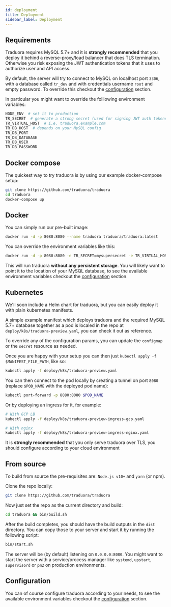 ```yaml
---
id: deployment
title: Deployment
sidebar_label: Deployment
---
```


## Requirements

Traduora requires MySQL 5.7+ and it is **strongly recommended** that you deploy it behind a reverse-proxy/load balancer that does TLS termination. Otherwise you risk exposing the JWT authentication tokens that it uses to authorize user and API access.

By default, the server will try to connect to MySQL on localhost port `3306`, with a database called `tr_dev` and with credentials username `root` and empty password. To override this checkout the [configuration](configuration.md) section.

In particular you might want to override the folllowing environment variables:

```sh
NODE_ENV  # set it to production
TR_SECRET  # generate a strong secret (used for signing JWT auth tokens)
TR_VIRTUAL_HOST  # i.e. traduora.example.com
TR_DB_HOST  # depends on your MySQL config
TR_DB_PORT
TR_DB_DATABASE
TR_DB_USER
TR_DB_PASSWORD
```


## Docker compose

The quickest way to try traduora is by using our example docker-compose setup:

```sh
git clone https://github.com/traduora/traduora
cd traduora
docker-compose up
```


## Docker

You can simply run our pre-built image:

```sh
docker run -d -p 8080:8080 --name traduora traduora/traduora:latest
```

You can override the environment variables like this:

```sh
docker run -d -p 8080:8080 -e TR_SECRET=mysupersecret -e TR_VIRTUAL_HOST=example.com traduora/traduora:latest
```

This will run traduora **without any persistent storage**. You will likely want to point it to the location of your MySQL database, to see the available environment variables checkout the [configuration](configuration.md) section.


## Kubernetes

We'll soon include a Helm chart for traduora, but you can easily deploy it with plain kubernetes manifests.

A simple example manifest which deploys traduora and the required MySQL 5.7+ database together as a pod is localed in the repo at `deploy/k8s/traduora-preview.yaml`, you can check it out as reference.

To override any of the configuration params, you can update the `configmap` or the `secret` resource as needed.

Once you are happy with your setup you can then just `kubectl apply -f $MANIFEST_FILE_PATH`, like so:

```sh
kubectl apply -f deploy/k8s/traduora-preview.yaml
```

You can then connect to the pod locally by creating a tunnel on port `8080` (replace `$POD_NAME` with the deployed pod name):

```sh
kubectl port-forward -p 8080:8080 $POD_NAME
```

Or by deploying an ingress for it, for example:

```sh
# With GCP LB
kubectl apply -f deploy/k8s/traduora-preview-ingress-gcp.yaml

# With nginx
kubectl apply -f deploy/k8s/traduora-preview-ingress-nginx.yaml
```

It is **strongly recommended** that you only serve traduora over TLS, you should configure according to your cloud environment


## From source
To build from source the pre-requisites are: `Node.js v10+` and `yarn` (or npm).

Clone the repo locally:

```sh
git clone https://github.com/traduora/traduora
```

Now just set the repo as the current directory and build:

```sh
cd traduora && bin/build.sh
```

After the build completes, you should have the build outputs in the `dist` directory. You can copy those to your server and start it by running the following script:

```sh
bin/start.sh
```

The server will be (by default) listening on `0.0.0.0:8080`. You might want to start the server with a service/process manager like `systemd`, `upstart`, `supervisord` or `pm2` on production environments.


## Configuration
You can of course configure traduora according to your needs, to see the available environment variables checkout the [configuration](configuration.md) section.

